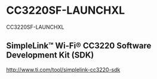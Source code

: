 # CC3220SF-LAUNCHXL
CC3220SF-LAUNCHXL

## SimpleLink™ Wi-Fi® CC3220 Software Development Kit (SDK)
http://www.ti.com/tool/simplelink-cc3220-sdk 
